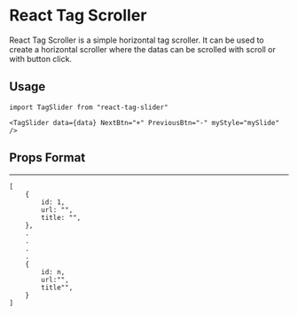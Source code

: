 # React Tag Scroller

React Tag Scroller is a simple horizontal tag scroller. It can be used to create a horizontal scroller where the datas can be scrolled with scroll or with button click.

## Usage

```
import TagSlider from "react-tag-slider"

<TagSlider data={data} NextBtn="+" PreviousBtn="-" myStyle="mySlide" />
```

## Props Format

<hr>

```
[
    {
        id: 1,
        url: "",
        title: "",
    },
    .
    .
    .
    .
    {
        id: n,
        url:"",
        title"",
    }
]
```
